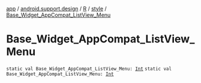[app](../../../index.md) / [android.support.design](../../index.md) / [R](../index.md) / [style](index.md) / [Base_Widget_AppCompat_ListView_Menu](./-base_-widget_-app-compat_-list-view_-menu.md)

# Base_Widget_AppCompat_ListView_Menu

`static val Base_Widget_AppCompat_ListView_Menu: `[`Int`](https://kotlinlang.org/api/latest/jvm/stdlib/kotlin/-int/index.html)
`static val Base_Widget_AppCompat_ListView_Menu: `[`Int`](https://kotlinlang.org/api/latest/jvm/stdlib/kotlin/-int/index.html)